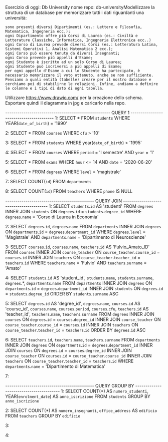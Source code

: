 Esercizio di oggi: Db University
nome repo: db-universityModellizzare la struttura di un database per memorizzare tutti i dati riguardanti una università:

    sono presenti diversi Dipartimenti (es.: Lettere e Filosofia, Matematica, Ingegneria ecc.);
    ogni Dipartimento offre più Corsi di Laurea (es.: Civiltà e Letterature Classiche, Informatica, Ingegneria Elettronica ecc..)
    ogni Corso di Laurea prevede diversi Corsi (es.: Letteratura Latina, Sistemi Operativi 1, Analisi Matematica 2 ecc.);
    ogni Corso può essere tenuto da diversi Insegnanti;
    ogni Corso prevede più appelli d'Esame;
    ogni Studente è iscritto ad un solo Corso di Laurea;
    ogni Studente può iscriversi a più appelli di Esame;
    per ogni appello d'Esame a cui lo Studente ha partecipato, è necessario memorizzare il voto ottenuto, anche se non sufficiente. Pensiamo a quali entità (tabelle) creare per il nostro database e cerchiamo poi di stabilirne le relazioni. Infine, andiamo a definire le colonne e i tipi di dato di ogni tabella.

Utilizzare https://www.drawio.com/ per la creazione dello schema. Esportare quindi il diagramma in jpg e caricarlo nella repo.

---------------------------------------------------- QUERY 1 ----------------------------------------
1: 
SELECT *
FROM `students`
WHERE YEAR(`date_of_birth`) = '1990'

2:
SELECT *
FROM `courses`
WHERE `cfu` > '10'

3:
SELECT *
FROM `students`
WHERE year(`date_of_birth`) > '1995'

4:
SELECT * 
FROM `courses`
WHERE `period` = 'I semestre'
AND `year` = '1'

5: 
SELECT * 
FROM `exams`
WHERE `hour` <= 14
AND `date` = '2020-06-20'

6:
SELECT * 
FROM `degrees`
WHERE `level` = 'magistrale'

7:
SELECT COUNT(`id`)
FROM `departments`

8:
SELECT COUNT(`id`)
FROM `teachers`
WHERE `phone` IS NULL


-------------------------------------------- QUERY JOIN ----------------------------------------
1:
SELECT `students`.`id` AS 'studenti'
FROM `degrees`
INNER JOIN `students`
ON `degrees`.`id` = `students`.`degree_id`
WHERE `degrees`.`name` = 'Corso di Laurea in Economia'

2:
SELECT `degrees`.`id`, `degrees`.`name`
FROM `departments`
INNER JOIN `degrees`
ON `departments`.`id` = `degrees`.`department_id`
WHERE `degrees`.`level` = 'Magistrale'
AND `departments`.`name` = 'Dipartimento di Neuroscienze'

3:
SELECT `courses`.`id`, `courses`.`name`, `teachers`.`id` AS 'Fulvio_Amato_ID'
FROM `courses`
INNER JOIN `course_teacher` ON `course_teacher`.`course_id` = `courses`.`id`
INNER JOIN `teachers` ON `course_teacher`.`teacher_id` = `teachers`.`id`
WHERE `teachers`.`name` = 'Fulvio'
AND `teachers`.`surname` = 'Amato'

4:
SELECT `students`.`id` AS 'student_id',
`students`.`name`,
`students`.`surname`,
`degrees`.*,
`departments`.`name`
FROM `departments`
INNER JOIN `degrees` ON `departments`.`id` = `degrees`.`department_id`
INNER JOIN `students` ON `degrees`.`id` = `students`.`degree_id`
ORDER BY `students`.`surname` ASC

5:
SELECT `degrees`.`id` AS 'degree_id',
`degrees`.`name`,
`courses`.`id` AS 'course_id',
`courses`.`name`,
`courses`.`period`,
`courses`.`cfu`,
`teachers`.`id` AS 'teacher_id',
`teachers`.`name`,
`teachers`.`surname`
FROM `degrees`
INNER JOIN `courses` ON `degrees`.`id` = `courses`.`degree_id`
INNER JOIN `course_teacher` ON `course_teacher`.`course_id` = `courses`.`id`
INNER JOIN `teachers` ON `course_teacher`.`teacher_id` = `teachers`.`id`
ORDER BY `degrees`.`id` ASC

6:
SELECT `teachers`.`id`, `teachers`.`name`, `teachers`.`surname`
FROM `departments`
INNER JOIN `degrees` ON `departments`.`id` = `degrees`.`department_id`
INNER JOIN `courses` ON `degrees`.`id` = `courses`.`degree_id`
INNER JOIN `course_teacher` ON `courses`.`id` = `course_teacher`.`course_id`
INNER JOIN `teachers` ON `course_teacher`.`teacher_id` = `teachers`.`id`
WHERE `departments`.`name` = 'Dipartimento di Matematica'

7:


-------------------------------------------- QUERY GROUP BY ----------------------------------------
1:
SELECT COUNT(*) AS `numero_studenti`, YEAR(`enrolment_date`) AS `anno_iscrizione`
FROM `students`
GROUP BY `anno_iscrizione` 

2:
SELECT COUNT(*) AS `numero_insegnanti`, `office_address` AS `edificio`
FROM `teachers`
GROUP BY `edificio` 

3:

4:
